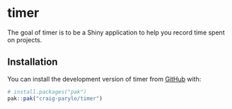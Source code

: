
<!-- README.md is generated from README.Rmd. Please edit that file -->

# timer

<!-- badges: start -->

<!-- badges: end -->

The goal of timer is to be a Shiny application to help you record time
spent on projects.

## Installation

You can install the development version of timer from
[GitHub](https://github.com/) with:

``` r
# install.packages("pak")
pak::pak("craig-parylo/timer")
```

## 
